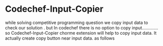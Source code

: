 # Codechef-Input-Copier
while solving competitive programming question we copy input data to check our solution . but In codechef there is no option to copy input............. so
Codechef-Input-Copier chorme extension will help to copy input data.
It actually create copy button near input data. as follows
